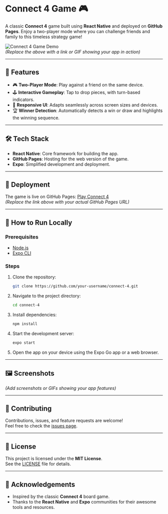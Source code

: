 # Connect 4 Game 🎮

A classic **Connect 4** game built using **React Native** and deployed on **GitHub Pages**. Enjoy a two-player mode where you can challenge friends and family to this timeless strategy game!

![Connect 4 Game Demo](demo-image-url-here)  
*(Replace the above with a link or GIF showing your app in action)*

---

## 🌟 Features

- 🎮 **Two-Player Mode**: Play against a friend on the same device.  
- 🕹️ **Interactive Gameplay**: Tap to drop pieces, with turn-based indicators.  
- 🎨 **Responsive UI**: Adapts seamlessly across screen sizes and devices.  
- 🏆 **Winner Detection**: Automatically detects a win or draw and highlights the winning sequence.  

---

## 🛠️ Tech Stack

- **React Native**: Core framework for building the app.  
- **GitHub Pages**: Hosting for the web version of the game.  
- **Expo**: Simplified development and deployment.  

---

## 🚀 Deployment

The game is live on GitHub Pages: [Play Connect 4](https://mohapeameya.github.io/connect-4/)  
*(Replace the link above with your actual GitHub Pages URL)*  

---

## 🪩 How to Run Locally

### Prerequisites
- [Node.js](https://nodejs.org/)  
- [Expo CLI](https://expo.dev/)  

### Steps
1. Clone the repository:
   ```bash
   git clone https://github.com/your-username/connect-4.git
   ```
2. Navigate to the project directory:
   ```bash
   cd connect-4
   ```
3. Install dependencies:
   ```bash
   npm install
   ```
4. Start the development server:
   ```bash
   expo start
   ```
5. Open the app on your device using the Expo Go app or a web browser.

---

## 🖼️ Screenshots

*(Add screenshots or GIFs showing your app features)*  

---

## 🤝 Contributing

Contributions, issues, and feature requests are welcome!  
Feel free to check the [issues page](https://mohapeameya.github.io/connect-4/issues).  

---

## 📜 License

This project is licensed under the **MIT License**.  
See the [LICENSE](LICENSE) file for details.  

---

## 🙌 Acknowledgements

- Inspired by the classic **Connect 4** board game.  
- Thanks to the **React Native** and **Expo** communities for their awesome tools and resources.  
